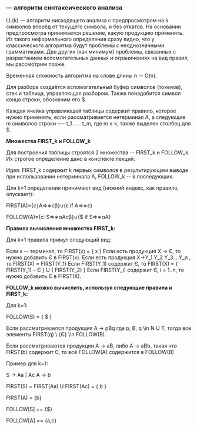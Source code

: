 ### — алгоритм синтаксического анализа

LL(k) — алгоритм нисходящего анализа с предпросмотром на k символов вперёд от текущего символа, и без откатов. На основании предпросмотра принимается решение, какую продукцию применять. Из такого неформального определения сразу видно, что у классического алгоритма будут проблемы с неоднозначными грамматиками. Две других (как минимум) проблемы, связанных с разрастанием вспомогательных данных и ограничениях на вид правил, мы рассмотрим позже.

Временная сложность алгоритма на слове длины n -- O(n).

Для разбора создаётся вспомогательный буфер символов (токенов), стек и таблица, управляющая разбором.
Также понадобится символ конца строки, обозначим его $.

Каждая ячейка управляющей таблицы содержит правило, которое нужно применять, если рассматривается нетерминал A, а следующие m символов строки —- t_1 . . . t_m, где m ≤ k, также выделен столбец для $.

**Множества FIRST_k и FOLLOW_k**

Для построения таблицы строятся 2 множества -- FIRST_k и FOLLOW_k. Их строгое определение дано в конспекте лекций.

Идея: FIRST_k содержит k первых символов в результирующем выводе при использовании нетерминала A, FOLLOW_k -- k последующих.

Для k=1 определения принимают вид (нижний индекс, как правило, опускают):

FIRST(A)={c∣A⇒∗cβ}∪{ε if A⇒∗ε}

FOLLOW(A)={c∣S⇒∗αAcβ}∪{$ if S⇒∗αA}

**Правила вычисления множества FIRST_k:**

Для k=1 правила примут следующий вид:

Если x -- терминал, то FIRST(x) = { x }
Если есть продукция X -> Є, то нужно добавить Є в FIRST(x).
Если есть продукция X->Y_1 Y_2 Y_3….Y_n , то FIRST(X) = FIRST(Y_1)
Если FIRST(Y_1) содержит Є, то FIRST(X) = { FIRST(Y_1) – Є } U { FIRST(Y_2) }
Если FIRST(Y_i) содержит Є,  i = 1..n, то нужно добавить Є в FIRST(X).

**FOLLOW_k можно вычислить, используя следующие правила и FIRST_k:**

Для k=1:

FOLLOW(S) = { $ }

Если рассматривается продукция A -> pBq где p, B, q \in N U T, тогда все элементы FIRST(q) \ {Є} \in FOLLOW(B).

Если рассматриваются продукции A -> aB, либо A -> aBb, такая что FIRST(b) содержит Є, то всё FOLLOW(A) содержится в FOLLOW(B)

Пример для k=1:

S -> Aa | Ac
A -> b

FIRST(S) = FIRST(Aa) U FIRST(Ac) = { b }

FIRST(A) = {b}

FOLLOW[S] == {$}

FOLLOW[A] == {a,c}








